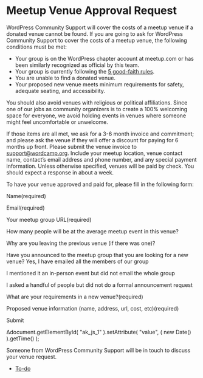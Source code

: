 # Meetup Venue Approval Request

WordPress Community Support will cover the costs of a meetup venue if a donated venue cannot be found. If you are going to ask for WordPress Community Support to cover the costs of a meetup venue, the following conditions must be met:

*   Your group is on the WordPress chapter account at meetup.com or has been similarly recognized as official by this team.
*   Your group is currently following the [5 good-faith rules](https://make.wordpress.org/community/handbook/meetup-organizer/meetup-program-basics/#the-five-good-faith-rules).
*   You are unable to find a donated venue.
*   Your proposed new venue meets minimum requirements for safety, adequate seating, and accessibility.

You should also avoid venues with religious or political affiliations. Since one of our jobs as community organizers is to create a 100% welcoming space for everyone, we avoid holding events in venues where someone might feel uncomfortable or unwelcome.

If those items are all met, we ask for a 3-6 month invoice and commitment; and please ask the venue if they will offer a discount for paying for 6 months up front. Please submit the venue invoice to support@wordcamp.org. Include your meetup location, venue contact name, contact’s email address and phone number, and any special payment information. Unless otherwise specified, venues will be paid by check. You should expect a response in about a week.

To have your venue approved and paid for, please fill in the following form:  

Name(required) 

Email(required) 

Your meetup group URL(required) 

How many people will be at the average meetup event in this venue? 

Why are you leaving the previous venue (if there was one)?

Have you announced to the meetup group that you are looking for a new venue?  Yes, I have emailed all the members of our group

 I mentioned it an in-person event but did not email the whole group

 I asked a handful of people but did not do a formal announcement request

What are your requirements in a new venue?(required)

Proposed venue information (name, address, url, cost, etc)(required)

Submit 

Δdocument.getElementById( "ak\_js\_1" ).setAttribute( "value", ( new Date() ).getTime() );

Someone from WordPress Community Support will be in touch to discuss your venue request.

*   [To-do](# "To-do")
